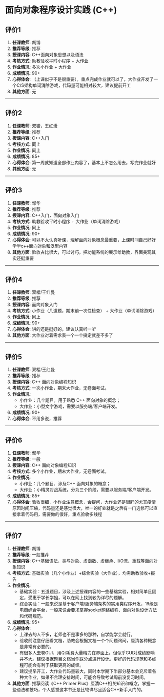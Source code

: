 # 面向对象程序设计实践 (C++)

## 评价1

1. **任课教师**: 胡博
2. **推荐等级**: 推荐
3. **授课内容**: C++面向对象思想以及语法
4. **考核方式**: 助教验收平时小程序 + 大作业
5. **作业情况**: 多次小作业 + 大作业
6. **成绩情况**: 90+
7. **心得体会**: （上课似乎不是很重要），重点完成作业就可以了，大作业开发了一个C/S架构单词消除游戏，代码量可能相对较大，建议提前开工
8. **其他方面**: 无

---

## 评价2

1. **任课教师**: 双锴，王红熳
2. **推荐等级**: 推荐
3. **授课内容**: C++入门
4. **考核方式**: 同上
5. **作业情况**: 同上
6. **成绩情况**: 85+
7. **心得体会**: 第一周就知道全部作业内容了，基本上不怎么用去，写完作业就好
8. **其他方面**: 无

---

## 评价3

1. **任课教师**: 邹华
2. **推荐等级**: 推荐
3. **授课内容**: C++入门，面向对象入门
4. **考核方式**: 助教验收平时小程序 + 大作业（单词消除游戏）
5. **作业情况**: 同上
6. **成绩情况**: 90+
7. **心得体会**: 可以不太认真听课，理解面向对象概念最重要，上课时间自己好好学学c++面向对象和泛型内容
8. **其他方面**: 验收占比很大，可以讨巧，把功能系统的展示给助教，界面美观其实还挺重要

---

## 评价4

1. **任课教师**: 双楷/王红曼
2. **推荐等级**: 推荐
3. **授课内容**: 面向对象入门
4. **考核方式**: 小作业（几道题，期末前一次性检查） + 大作业（单词消除游戏）
5. **作业情况**: 同上
6. **成绩情况**: 90+
7. **心得体会**: 讲的还是挺好的，建议认真听一听
8. **其他方面**: 大作业对着需求表一个一个搞定就差不多了

---

## 评价5

1. **任课教师**: 双楷/王红曼
2. **推荐等级**: 推荐
3. **授课内容**: C++ 面向对象编程知识
4. **考核方式**: 一次小作业，期末大作业，无卷面考试。
5. **作业情况**: 
    * 小作业：几个题目，用于熟悉 C++ 面向对象的概念；
    * 大作业：小型文字游戏，需要以服务端/客户端开发。
6. **成绩情况**: 90+
7. **心得体会**: 不用多说，推荐
---

## 评价6

1. **任课教师**: 邹华
2. **推荐等级**: 一般
3. **授课内容**: C++ 面向对象编程知识
4. **考核方式**: 多个小作业，期末大作业，无卷面考试。
5. **作业情况**: 
    * 小作业：几个题目，涉及C++ 面向对象的概念；
    * 大作业：小精灵对战系统，分为三个阶段，需要以服务端/客户端开发。
6. **成绩情况**: 85+
7. **心得体会**: 验收很细，小作业注意概念，会提问，大作业还是很肝的尤其疫情原因时间压缩，代码量还是感觉很大，唯一的好处就是之后有一门选修可以直接拿着代码用，需要做的很好，重点验收多线程

---

## 评价7

1. **任课教师**: 胡博
2. **推荐等级**: 一般推荐
3. **授课内容**: C++基础语法、类与对象、虚函数、虚继承、I/O流、重载等面向对象知识
4. **考核方式**: 基础实验（几个小作业）+综合实验（大作业），均需助教验收+报告
5. **作业情况**: 
    * 基础实验：五道题目，涉及上述授课内容的一些基础实验，相对简单且固定，受惠于学长学姐，可以在网上找到较为详尽的题解。
    * 综合实验：一般来说是基于客户端/服务端架构的实用类程序开发，19级是电商综合平台，一般来说会要求掌握socket网络编程、面向对象设计方法和代码规范。
6. **成绩情况**: 95+
7. **心得体会**: 
    * 上课去的人不多，老师也不是事多的那种，自学能学会就行。
    * 验收前注意仔细看文档，助教会根据文档一个个问题询问，厘清各种概念是非常有必要的。
    * 有很多人去卷GUI，用Qt耗费大量精力在界面上，但似乎GUI对成绩影响并不大。建议根据题目文档当作踩分点进行设计。更好的代码规范和多线程可能会有利于获取更高的成绩。
    * 建议提早开工，大作业代码量较大，同时本学期下半部分基本会充斥着各种大作业，如果不合理安排时间，可能会导致考试周前没复习时间。
8. **其他方面**: 推荐阅读《C++ Primer Plus》厘清C++相关知识和概念，掌握一些语法和技巧，个人感觉这本书还是比较详尽且适合C++新手入门的。